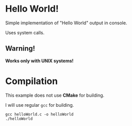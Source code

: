 # Hello World!
Simple implementation of "Hello World" output in console.

Uses system calls.

## Warning!
**Works only with UNIX systems!**

# Compilation
This example does not use **CMake** for building.

I will use regular `gcc` for building.

```
gcc helloWorld.c -o helloWorld
./helloWorld
```